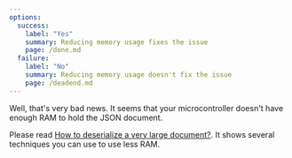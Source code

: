 ```yaml
---
options:
  success:
    label: "Yes"
    summary: Reducing memory usage fixes the issue
    page: /done.md
  failure:
    label: "No"
    summary: Reducing memory usage doesn't fix the issue
    page: /deadend.md
--- 
```


Well, that's very bad news. It seems that your microcontroller doesn't have enough RAM to hold the JSON document.

Please read [How to deserialize a very large document?](/v7/how-to/deserialize-a-very-large-document/).
It shows several techniques you can use to use less RAM.
